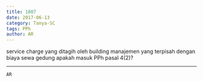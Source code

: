 ```yaml
---
title: 1807
date: 2017-06-13
category: Tanya-SC
tags: PPh
author: AR
---
```


service charge yang ditagih oleh building manajemen yang terpisah dengan biaya sewa gedung apakah masuk PPh pasal 4(2)?

---



`AR`
